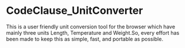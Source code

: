 # CodeClause_UnitConverter
This is a user friendly unit conversion tool for the browser which have mainly three units Length, Temperature and Weight.So, every effort has been made to keep this as simple, fast, and portable as possible.
